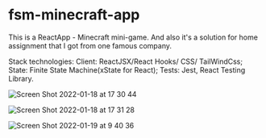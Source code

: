 # fsm-minecraft-app
This is a ReactApp - Minecraft mini-game. And also it's a solution for home assignment that I got from one famous company.

Stack technologies: Client: ReactJSX/React Hooks/ CSS/ TailWindCss; State: Finite State Machine(xState for React); Tests: Jest, React Testing Library.

![Screen Shot 2022-01-18 at 17 30 44](https://user-images.githubusercontent.com/61967294/149967642-59f6026f-99db-495a-b1ba-fe107f289862.png)

![Screen Shot 2022-01-18 at 17 31 28](https://user-images.githubusercontent.com/61967294/149967665-83c98cd5-0bd6-4aca-a682-3357322d74b6.png)

![Screen Shot 2022-01-19 at 9 40 36](https://user-images.githubusercontent.com/61967294/150085775-5e9f62aa-c5cf-4af1-beda-cc62a1b67221.png)
